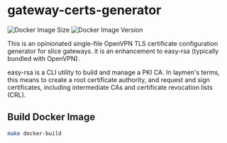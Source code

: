 # gateway-certs-generator

![Docker Image Size](https://img.shields.io/docker/image-size/aveshasystems/gateway-certs-generator/latest)
![Docker Image Version](https://img.shields.io/docker/v/aveshasystems/gateway-certs-generator?sort=date)

This is an opinionated single-file OpenVPN TLS certificate configuration generator for slice gateways. it is an enhancement to easy-rsa (typically bundled with OpenVPN).

easy-rsa is a CLI utility to build and manage a PKI CA. In laymen's terms, this means to create a root certificate authority, and request and sign certificates, including intermediate CAs and certificate revocation lists (CRL).


## Build Docker Image
```bash
make docker-build
```

